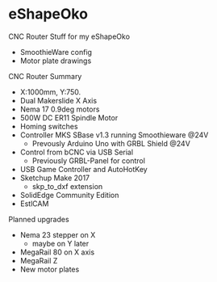 # eShapeOko
CNC Router Stuff for my eShapeOko

- SmoothieWare config
- Motor plate drawings

CNC Router Summary

- X:1000mm, Y:750. 
- Dual Makerslide X Axis
- Nema 17 0.9deg motors
- 500W DC ER11 Spindle Motor
- Homing switches
- Controller MKS SBase v1.3 running Smoothieware \@24V
  - Prevously Arduino Uno with GRBL Shield \@24V
- Control from bCNC via USB Serial
  - Previously GRBL-Panel for control
- USB Game Controller and AutoHotKey
- Sketchup Make 2017
  - skp_to_dxf extension
- SolidEdge Community Edition
- EstlCAM

Planned upgrades

- Nema 23 stepper on X
  - maybe on Y later
- MegaRail 80 on X axis
- MegaRail Z
- New motor plates
